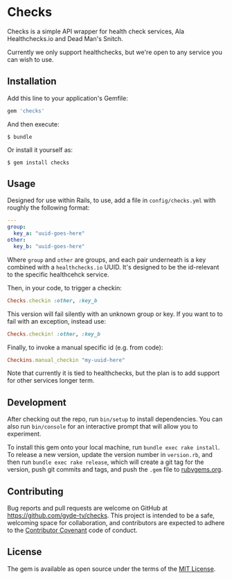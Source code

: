 # Checks

Checks is a simple API wrapper for health check services, Ala Healthchecks.io and Dead Man's Snitch.

Currently we only support healthchecks, but we're open to any service you can wish to use.

## Installation

Add this line to your application's Gemfile:

```ruby
gem 'checks'
```

And then execute:

    $ bundle

Or install it yourself as:

    $ gem install checks

## Usage

Designed for use within Rails, to use, add a file in `config/checks.yml` with roughly the following format:

```YAML
---
group:
  key_a: "uuid-goes-here"
other:
  key_b: "uuid-goes-here"
```

Where `group` and `other` are groups, and each pair underneath is a key combined with a `healthchecks.io` UUID. It's designed
to be the id-relevant to the specific healthcehck service.

Then, in your code, to trigger a checkin:

```ruby
Checks.checkin :other, :key_b
```

This version will fail silently with an unknown group or key. If you want to to fail with an exception,
instead use:

```ruby
Checks.checkin! :other, :key_b
```

Finally, to invoke a manual specific id (e.g. from code):

```ruby
Checkins.manual_checkin "my-uuid-here"
```

Note that currently it is tied to healthchecks, but the plan is to add support for other services longer term.

## Development

After checking out the repo, run `bin/setup` to install dependencies. You can also run `bin/console` for an interactive prompt that will allow you to experiment.

To install this gem onto your local machine, run `bundle exec rake install`. To release a new version, update the version number in `version.rb`, and then run `bundle exec rake release`, which will create a git tag for the version, push git commits and tags, and push the `.gem` file to [rubygems.org](https://rubygems.org).

## Contributing

Bug reports and pull requests are welcome on GitHub at https://github.com/gyde-tv/checks. This project is intended to be a safe, welcoming space for collaboration, and contributors are expected to adhere to the [Contributor Covenant](http://contributor-covenant.org) code of conduct.


## License

The gem is available as open source under the terms of the [MIT License](http://opensource.org/licenses/MIT).
